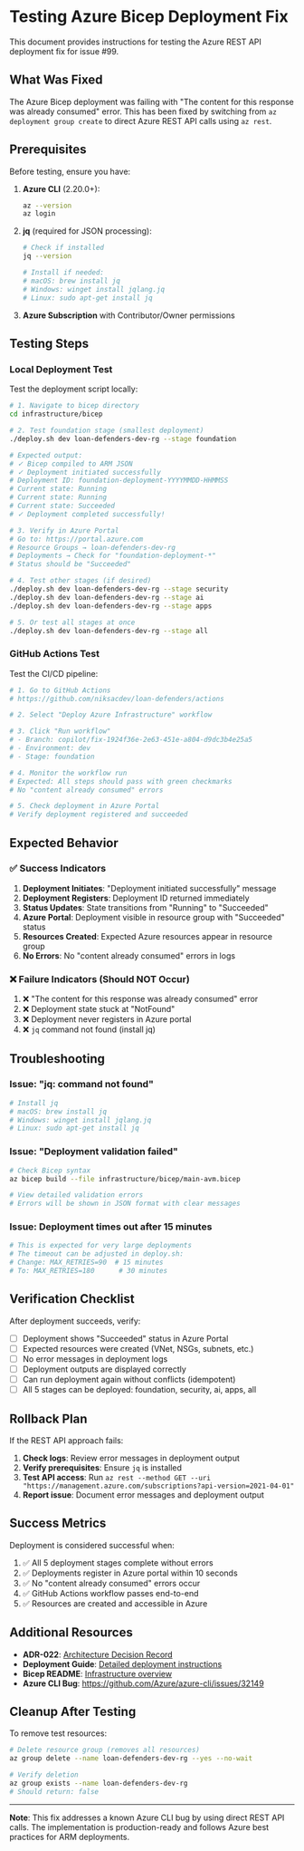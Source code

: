 # Testing Azure Bicep Deployment Fix

This document provides instructions for testing the Azure REST API deployment fix for issue #99.

## What Was Fixed

The Azure Bicep deployment was failing with "The content for this response was already consumed" error. This has been fixed by switching from `az deployment group create` to direct Azure REST API calls using `az rest`.

## Prerequisites

Before testing, ensure you have:

1. **Azure CLI** (2.20.0+):
   ```bash
   az --version
   az login
   ```

2. **jq** (required for JSON processing):
   ```bash
   # Check if installed
   jq --version
   
   # Install if needed:
   # macOS: brew install jq
   # Windows: winget install jqlang.jq
   # Linux: sudo apt-get install jq
   ```

3. **Azure Subscription** with Contributor/Owner permissions

## Testing Steps

### Local Deployment Test

Test the deployment script locally:

```bash
# 1. Navigate to bicep directory
cd infrastructure/bicep

# 2. Test foundation stage (smallest deployment)
./deploy.sh dev loan-defenders-dev-rg --stage foundation

# Expected output:
# ✓ Bicep compiled to ARM JSON
# ✓ Deployment initiated successfully
# Deployment ID: foundation-deployment-YYYYMMDD-HHMMSS
# Current state: Running
# Current state: Running
# Current state: Succeeded
# ✓ Deployment completed successfully!

# 3. Verify in Azure Portal
# Go to: https://portal.azure.com
# Resource Groups → loan-defenders-dev-rg
# Deployments → Check for "foundation-deployment-*"
# Status should be "Succeeded"

# 4. Test other stages (if desired)
./deploy.sh dev loan-defenders-dev-rg --stage security
./deploy.sh dev loan-defenders-dev-rg --stage ai
./deploy.sh dev loan-defenders-dev-rg --stage apps

# 5. Or test all stages at once
./deploy.sh dev loan-defenders-dev-rg --stage all
```

### GitHub Actions Test

Test the CI/CD pipeline:

```bash
# 1. Go to GitHub Actions
# https://github.com/niksacdev/loan-defenders/actions

# 2. Select "Deploy Azure Infrastructure" workflow

# 3. Click "Run workflow"
# - Branch: copilot/fix-1924f36e-2e63-451e-a804-d9dc3b4e25a5
# - Environment: dev
# - Stage: foundation

# 4. Monitor the workflow run
# Expected: All steps should pass with green checkmarks
# No "content already consumed" errors

# 5. Check deployment in Azure Portal
# Verify deployment registered and succeeded
```

## Expected Behavior

### ✅ Success Indicators

1. **Deployment Initiates**: "Deployment initiated successfully" message
2. **Deployment Registers**: Deployment ID returned immediately
3. **Status Updates**: State transitions from "Running" to "Succeeded"
4. **Azure Portal**: Deployment visible in resource group with "Succeeded" status
5. **Resources Created**: Expected Azure resources appear in resource group
6. **No Errors**: No "content already consumed" errors in logs

### ❌ Failure Indicators (Should NOT Occur)

1. ❌ "The content for this response was already consumed" error
2. ❌ Deployment state stuck at "NotFound"
3. ❌ Deployment never registers in Azure portal
4. ❌ `jq` command not found (install jq)

## Troubleshooting

### Issue: "jq: command not found"
```bash
# Install jq
# macOS: brew install jq
# Windows: winget install jqlang.jq
# Linux: sudo apt-get install jq
```

### Issue: "Deployment validation failed"
```bash
# Check Bicep syntax
az bicep build --file infrastructure/bicep/main-avm.bicep

# View detailed validation errors
# Errors will be shown in JSON format with clear messages
```

### Issue: Deployment times out after 15 minutes
```bash
# This is expected for very large deployments
# The timeout can be adjusted in deploy.sh:
# Change: MAX_RETRIES=90  # 15 minutes
# To: MAX_RETRIES=180      # 30 minutes
```

## Verification Checklist

After deployment succeeds, verify:

- [ ] Deployment shows "Succeeded" status in Azure Portal
- [ ] Expected resources were created (VNet, NSGs, subnets, etc.)
- [ ] No error messages in deployment logs
- [ ] Deployment outputs are displayed correctly
- [ ] Can run deployment again without conflicts (idempotent)
- [ ] All 5 stages can be deployed: foundation, security, ai, apps, all

## Rollback Plan

If the REST API approach fails:

1. **Check logs**: Review error messages in deployment output
2. **Verify prerequisites**: Ensure `jq` is installed
3. **Test API access**: Run `az rest --method GET --uri "https://management.azure.com/subscriptions?api-version=2021-04-01"`
4. **Report issue**: Document error messages and deployment output

## Success Metrics

Deployment is considered successful when:

1. ✅ All 5 deployment stages complete without errors
2. ✅ Deployments register in Azure portal within 10 seconds
3. ✅ No "content already consumed" errors occur
4. ✅ GitHub Actions workflow passes end-to-end
5. ✅ Resources are created and accessible in Azure

## Additional Resources

- **ADR-022**: [Architecture Decision Record](docs/architecture/decisions/adr-022-azure-rest-api-deployment.md)
- **Deployment Guide**: [Detailed deployment instructions](docs/deployment/deployment-guide.md)
- **Bicep README**: [Infrastructure overview](infrastructure/bicep/README.md)
- **Azure CLI Bug**: https://github.com/Azure/azure-cli/issues/32149

## Cleanup After Testing

To remove test resources:

```bash
# Delete resource group (removes all resources)
az group delete --name loan-defenders-dev-rg --yes --no-wait

# Verify deletion
az group exists --name loan-defenders-dev-rg
# Should return: false
```

---

**Note**: This fix addresses a known Azure CLI bug by using direct REST API calls. The implementation is production-ready and follows Azure best practices for ARM deployments.
